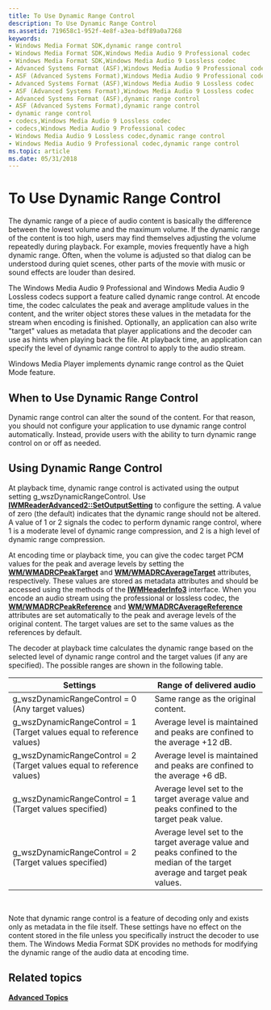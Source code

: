 ```yaml
---
title: To Use Dynamic Range Control
description: To Use Dynamic Range Control
ms.assetid: 719658c1-952f-4e8f-a3ea-bdf89a0a7268
keywords:
- Windows Media Format SDK,dynamic range control
- Windows Media Format SDK,Windows Media Audio 9 Professional codec
- Windows Media Format SDK,Windows Media Audio 9 Lossless codec
- Advanced Systems Format (ASF),Windows Media Audio 9 Professional codec
- ASF (Advanced Systems Format),Windows Media Audio 9 Professional codec
- Advanced Systems Format (ASF),Windows Media Audio 9 Lossless codec
- ASF (Advanced Systems Format),Windows Media Audio 9 Lossless codec
- Advanced Systems Format (ASF),dynamic range control
- ASF (Advanced Systems Format),dynamic range control
- dynamic range control
- codecs,Windows Media Audio 9 Lossless codec
- codecs,Windows Media Audio 9 Professional codec
- Windows Media Audio 9 Lossless codec,dynamic range control
- Windows Media Audio 9 Professional codec,dynamic range control
ms.topic: article
ms.date: 05/31/2018
---
```


# To Use Dynamic Range Control

The dynamic range of a piece of audio content is basically the difference between the lowest volume and the maximum volume. If the dynamic range of the content is too high, users may find themselves adjusting the volume repeatedly during playback. For example, movies frequently have a high dynamic range. Often, when the volume is adjusted so that dialog can be understood during quiet scenes, other parts of the movie with music or sound effects are louder than desired.

The Windows Media Audio 9 Professional and Windows Media Audio 9 Lossless codecs support a feature called dynamic range control. At encode time, the codec calculates the peak and average amplitude values in the content, and the writer object stores these values in the metadata for the stream when encoding is finished. Optionally, an application can also write "target" values as metadata that player applications and the decoder can use as hints when playing back the file. At playback time, an application can specify the level of dynamic range control to apply to the audio stream.

Windows Media Player implements dynamic range control as the Quiet Mode feature.

## When to Use Dynamic Range Control

Dynamic range control can alter the sound of the content. For that reason, you should not configure your application to use dynamic range control automatically. Instead, provide users with the ability to turn dynamic range control on or off as needed.

## Using Dynamic Range Control

At playback time, dynamic range control is activated using the output setting g\_wszDynamicRangeControl. Use [**IWMReaderAdvanced2::SetOutputSetting**](/previous-versions/windows/desktop/api/Wmsdkidl/nf-wmsdkidl-iwmreaderadvanced2-setoutputsetting) to configure the setting. A value of zero (the default) indicates that the dynamic range should not be altered. A value of 1 or 2 signals the codec to perform dynamic range control, where 1 is a moderate level of dynamic range compression, and 2 is a high level of dynamic range compression.

At encoding time or playback time, you can give the codec target PCM values for the peak and average levels by setting the [**WM/WMADRCPeakTarget**](wm-wmadrcpeaktarget.md) and [**WM/WMADRCAverageTarget**](wm-wmadrcaveragetarget.md) attributes, respectively. These values are stored as metadata attributes and should be accessed using the methods of the [**IWMHeaderInfo3**](/previous-versions/windows/desktop/api/wmsdkidl/nn-wmsdkidl-iwmheaderinfo3) interface. When you encode an audio stream using the professional or lossless codec, the [**WM/WMADRCPeakReference**](wm-wmadrcpeakreference.md) and [**WM/WMADRCAverageReference**](wm-wmadrcaveragereference.md) attributes are set automatically to the peak and average levels of the original content. The target values are set to the same values as the references by default.

The decoder at playback time calculates the dynamic range based on the selected level of dynamic range control and the target values (if any are specified). The possible ranges are shown in the following table.



| Settings                                                                | Range of delivered audio                                                                                                     |
|-------------------------------------------------------------------------|------------------------------------------------------------------------------------------------------------------------------|
| g\_wszDynamicRangeControl = 0 (Any target values)                       | Same range as the original content.                                                                                          |
| g\_wszDynamicRangeControl = 1 (Target values equal to reference values) | Average level is maintained and peaks are confined to the average +12 dB.                                                    |
| g\_wszDynamicRangeControl = 2 (Target values equal to reference values) | Average level is maintained and peaks are confined to the average +6 dB.                                                     |
| g\_wszDynamicRangeControl = 1 (Target values specified)                 | Average level set to the target average value and peaks confined to the target peak value.                                   |
| g\_wszDynamicRangeControl = 2 (Target values specified)                 | Average level set to the target average value and peaks confined to the median of the target average and target peak values. |



 

Note that dynamic range control is a feature of decoding only and exists only as metadata in the file itself. These settings have no effect on the content stored in the file unless you specifically instruct the decoder to use them. The Windows Media Format SDK provides no methods for modifying the dynamic range of the audio data at encoding time.

## Related topics

<dl> <dt>

[**Advanced Topics**](advanced-topics.md)
</dt> </dl>

 

 




